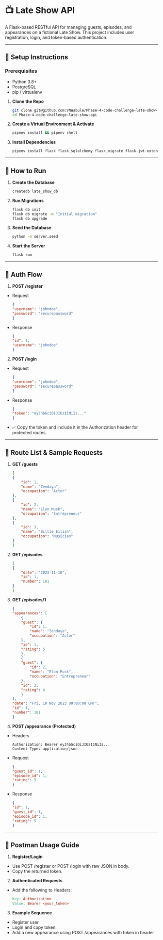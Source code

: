 # 📺 Late Show API

A Flask-based RESTful API for managing guests, episodes, and appearances on a fictional Late Show. This project includes user registration, login, and token-based authentication.

---

## 🧰 Setup Instructions

### Prerequisites

- Python 3.8+
- PostgreSQL
- pip / virtualenv

1. **Clone the Repo**
    ```bash
    git clone git@github.com:VNWabule/Phase-4-code-challenge-late-show-api.git
    cd Phase-4-code-challenge-late-show-api

2. **Create a Virtual Environment & Activate**
    ```bash
    pipenv install && pipenv shell

3. **Install Dependencies**
    ```bash
    pipenv install flask flask_sqlalchemy flask_migrate flask-jwt-extended psycopg2-binary pipenv shell

---

## 🚀 How to Run

1. **Create the Database**
    ```bash
    createdb late_show_db

2. **Run Migrations**
    ```bash
    flask db init
    flask db migrate -m "Initial migration"
    flask db upgrade

3. **Seed the Database**
    ```bash
    python -m server.seed

4. **Start the Server**
    ```bash
    flask run

---

## 🔐 Auth Flow

1. **POST /register**
- Request
    ```json
    {
    "username": "johndoe",
    "password": "securepassword"
    }

- Response
    ```json
    {
    "id": 1,
    "username": "johndoe"
    }

2. **POST /login**
- Request
    ```json
    {
    "username": "johndoe",
    "password": "securepassword"
    }

- Response
    ```json
    {
    "token": "eyJhbGciOiJIUzI1NiIs..."
    }
    
- ✅ Copy the token and include it in the Authorization header for protected routes.

---

## 🧭 Route List & Sample Requests

1. **GET /guests**
    ```json
    [
    {
        "id": 1,
        "name": "Zendaya",
        "occupation": "Actor"
    },
    {
        "id": 2,
        "name": "Elon Musk",
        "occupation": "Entrepreneur"
    },
    {
        "id": 3,
        "name": "Billie Eilish",
        "occupation": "Musician"
    }
    ]

2. **GET /episodes**
    ```json
    [
    {
        "date": "2023-11-10",
        "id": 1,
        "number": 101
    }
    ]

3. **GET /episodes/1**
    ```json
    {
    "appearances": [
        {
        "guest": {
            "id": 1,
            "name": "Zendaya",
            "occupation": "Actor"
        },
        "id": 1,
        "rating": 5
        },
        {
        "guest": {
            "id": 2,
            "name": "Elon Musk",
            "occupation": "Entrepreneur"
        },
        "id": 2,
        "rating": 4
        }
    ],
    "date": "Fri, 10 Nov 2023 00:00:00 GMT",
    "id": 1,
    "number": 101
    }

4. **POST /appearance (Protected)**
- Headers
    ```http
    Authorization: Bearer eyJhbGciOiJIUzI1NiIs...
    Content-Type: application/json

- Request
    ```json
    {
    "guest_id": 1,
    "episode_id": 1,
    "rating": 5
    }

- Response
    ```json
    {
    "id": 1,
    "guest_id": 1,
    "episode_id": 1,
    "rating": 5
    }

---

## 🧪 Postman Usage Guide

1. **Register/Login**
- Use POST /register or POST /login with raw JSON in body.
- Copy the returned token.

2. **Authenticated Requests**
- Add the following to Headers:
    ```makefile
    Key: Authorization
    Value: Bearer <your_token>

3. **Example Sequence**
- Register user
- Login and copy token
- Add a new appearance using POST /appearances with token in header















